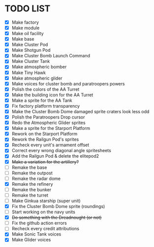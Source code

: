 
# TODO LIST

- [x] Make factory
- [x] Make module
- [x] Make oil facility
- [x] Make base
- [x] Make Cluster Pod
- [x] Make Shotgun Pod
- [x] Make Cluster Bomb Launch Command
- [x] Make Cluster Tank
- [x] Make atmospheric bomber
- [x] Make Tiny Hawk
- [x] Make atmospheric glider
- [x] Make voices for cluster bomb and paratroopers powers
- [x] Polish the colors of the AA Turret
- [x] Make the building icon for the AA Turret
- [x] Make a sprite for the AA Tank
- [x] Fix factory platform transparency
- [x] Make the Cluster Bomb Dome damaged sprite craters look less odd
- [x] Polish the Paratroopers Drop cursor
- [x] Redo the Atmospheric Glider sprites
- [x] Make a sprite for the Starport Platform
- [x] Rework on the Starport Platform
- [x] Rework the Railgun Pod's sprites
- [x] Recheck every unit's armament offset
- [x] Correct every wrong diagonal angle spritesheets
- [x] Add the Railgun Pod & delete the elitepod2
- [x] ~~Make a variation for the artillery?~~
- [ ] Remake the base
- [ ] Remake the outpost
- [ ] Remake the radar dome
- [x] Remake the refinery
- [ ] Remake the bunker
- [ ] Remake the turret
- [ ] Make Ginkua starship (super unit)
- [x] Fix the Cluster Bomb Dome sprite (roundings)
- [ ] Start working on the navy units
- [x] ~~Do something with the Dreadnought (or not)~~
- [ ] Fix the github action errors
- [ ] Recheck every credit attributions
- [x] Make Sonic Tank voices
- [x] Make Glider voices
